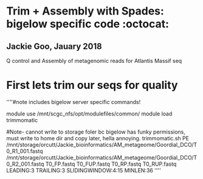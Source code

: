 # Trim + Assembly with Spades: bigelow specific code :octocat:
## Jackie Goo, Jauary 2018 

Q control and Assembly of metagenomic reads for Atlantis Massif seq

# First lets trim our seqs for quality 
 ''''#note includes bigelow server specific commands! 

module use /mnt/scgc_nfs/opt/modulefiles/common/
module load trimmomatic

#Note- cannot write to storage foler bc bigelow has funky permissions, must write to home dir and copy later, hella annoying. 
trimmomatic.sh PE /mnt/storage/orcutt/Jackie_bioinformatics/AM_metageome/Goordial_DCO/T0_R1_001.fastq /mnt/storage/orcutt/Jackie_bioinformatics/AM_metageome/Goordial_DCO/T0_R2_001.fastq T0_FP.fastq T0_FUP.fastq T0_RP.fastq T0_RUP.fastq  LEADING:3 TRAILING:3 SLIDINGWINDOW:4:15 MINLEN:36 '''' 
